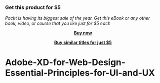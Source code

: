 
### Get this product for $5

<i>Packt is having its biggest sale of the year. Get this eBook or any other book, video, or course that you like just for $5 each</i>


<b><p align='center'>[Buy now](https://packt.link/9781803230979)</p></b>


<b><p align='center'>[Buy similar titles for just $5](https://subscription.packtpub.com/search)</p></b>


# Adobe-XD-for-Web-Design-Essential-Principles-for-UI-and-UX